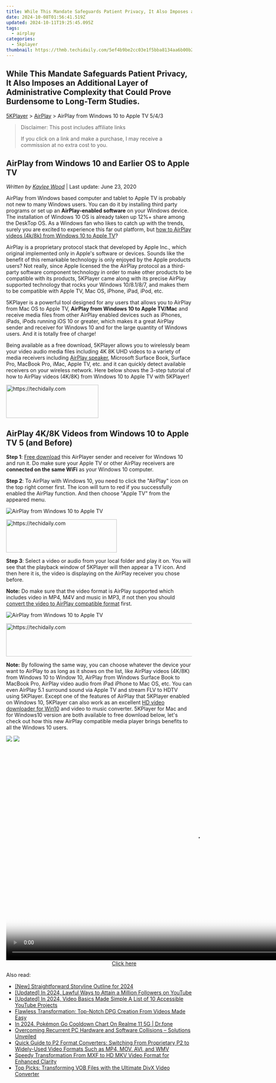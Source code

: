 ```yaml
---
title: While This Mandate Safeguards Patient Privacy, It Also Imposes an Additional Layer of Administrative Complexity that Could Prove Burdensome to Long-Term Studies.
date: 2024-10-08T01:56:41.519Z
updated: 2024-10-11T19:25:45.095Z
tags:
  - airplay
categories:
  - 5kplayer
thumbnail: https://thmb.techidaily.com/5ef4b9be2cc03e1f5bba8134aa6b00b2355f4bf8946df71748d869f7b05769b2.jpg
---
```


## While This Mandate Safeguards Patient Privacy, It Also Imposes an Additional Layer of Administrative Complexity that Could Prove Burdensome to Long-Term Studies.

[5KPlayer](https://tools.techidaily.com/5kplayer/products/) \> [AirPlay](https://tools.techidaily.com/5kplayer/airplay/) \> AirPlay from Windows 10 to Apple TV 5/4/3

>  Disclaimer: This post includes affiliate links
>
>  If you click on a link and make a purchase, I may receive a commission at no extra cost to you.
>

## AirPlay from Windows 10 and Earlier OS to Apple TV

 _Written by [Kaylee Wood](https://www.quora.com/profile/Amanda-Hu-21)_ | Last update: June 23, 2020

AirPlay from Windows based computer and tablet to Apple TV is probably not new to many Windows users. You can do it by installing third party programs or set up an **AirPlay-enabled software** on your Windows device. The installation of Windows 10 OS is already taken up 12%+ share among the DeskTop OS. As a Windows fan who likes to catch up with the trends, surely you are excited to experience this far out platform, but [how to AirPlay videos (4k/8k) from Windows 10 to Apple TV](https://tools.techidaily.com/5kplayer/airplay/)? 

AirPlay is a proprietary protocol stack that developed by Apple Inc., which original implemented only in Apple's software or devices. Sounds like the benefit of this remarkable technology is only enjoyed by the Apple products users? Not really, since Apple licensed the the AirPlay protocol as a third-party software component technology in order to make other products to be compatible with its products, 5KPlayer came along with its precise AirPlay supported technology that rocks your Windows 10/8.1/8/7, and makes them to be compatible with Apple TV, Mac OS, iPhone, iPad, iPod, etc.

5KPlayer is a powerful tool designed for any users that allows you to AirPlay from Mac OS to Apple TV, **AirPlay from Windows 10 to Apple TV/Mac** and receive media files from other AirPlay enabled devices such as iPhones, iPads, iPods running iOS 10 or greater, which makes it a great AirPlay sender and receiver for Windows 10 and for the large quantity of Windows users. And it is totally free of charge!

Being available as a free download, 5KPlayer allows you to wirelessly beam your video audio media files including 4K 8K UHD videos to a variety of media receivers including [AirPlay speaker](https://tools.techidaily.com/5kplayer/airplay/), Microsoft Surface Book, Surface Pro, MacBook Pro, iMac, Apple TV, etc. and it can quickly detect available receivers on your wireless network. Here below shows the 3-step tutorial of how to AirPlay videos (4K/8K) from Windows 10 to Apple TV with 5KPlayer!

<!-- affiliate ads begin -->
<a href="https://bluettius.sjv.io/c/5597632/2139116/17108" target="_top" id="2139116">
  <img src="//a.impactradius-go.com/display-ad/17108-2139116" border="0" alt="https://techidaily.com" width="250" height="90"/>
</a>
<img height="0" width="0" src="https://bluettius.sjv.io/i/5597632/2139116/17108" style="position:absolute;visibility:hidden;" border="0" />
<!-- affiliate ads end -->

## AirPlay 4K/8K Videos from Windows 10 to Apple TV 5 (and Before)

**Step 1**: [Free download](https://tools.techidaily.com/5kplayer/products/) this AirPlayer sender and receiver for Windows 10 and run it. Do make sure your Apple TV or other AirPlay receivers are **connected on the same WiFi** as your Windows 10 computer.

**Step 2**: To AirPlay with Windows 10, you need to click the "AirPlay" icon on the top right corner first. The icon will turn to red if you successfully enabled the AirPlay function. And then choose "Apple TV" from the appeared menu.

![AirPlay from Windows 10 to Apple TV](https://www.5kplayer.com/airplay/img/5k-airplay-xsy-airplay-with-win10-15021501.jpg) 

<!-- affiliate ads begin -->
<a href="https://sentrypc.7eer.net/c/5597632/398449/3022" target="_top" id="398449">
  <img src="//a.impactradius-go.com/display-ad/3022-398449" border="0" alt="https://techidaily.com" width="300" height="90"/>
</a>
<img height="0" width="0" src="https://sentrypc.7eer.net/i/5597632/398449/3022" style="position:absolute;visibility:hidden;" border="0" />
<!-- affiliate ads end -->

**Step 3**: Select a video or audio from your local folder and play it on. You will see that the playback window of 5KPlayer will then appear a TV icon. And then here it is, the video is displaying on the AirPlay receiver you chose before.

**Note:** Do make sure that the video format is AirPlay supported which includes video in MP4, M4V and music in MP3, if not then you should [convert the video to AirPlay compatible format](https://tools.techidaily.com/5kplayer/products/) first.

![AirPlay from Windows 10 to Apple TV](https://www.5kplayer.com/airplay/img/5k-airplay-airplay-with-win10-xsy-15021502.jpg) 

<!-- affiliate ads begin -->
<a href="https://appsumo.8odi.net/c/5597632/2144287/7443" target="_top" id="2144287">
  <img src="//a.impactradius-go.com/display-ad/7443-2144287" border="0" alt="https://techidaily.com" width="600" height="90"/>
</a>
<img height="0" width="0" src="https://appsumo.8odi.net/i/5597632/2144287/7443" style="position:absolute;visibility:hidden;" border="0" />
<!-- affiliate ads end -->

**Note:** By following the same way, you can choose whatever the device your want to AirPlay to as long as it shows on the list, like AirPlay videos (4K/8K) from Windows 10 to Window 10, AirPlay from Windows Surface Book to MacBook Pro, AirPlay video audio from iPad iPhone to Mac OS, etc. You can even AirPlay 5.1 surround sound via Apple TV and stream FLV to HDTV using 5KPlayer. Except one of the features of AirPlay that 5KPlayer enabled on Windows 10, 5KPlayer can also work as an excellent [HD video downloader for Win10](https://tools.techidaily.com/5kplayer/youtube-download/) and video to music converter. 5KPlayer for Mac and for Windows10 version are both available to free download below, let's check out how this new AirPlay compatible media player brings benefits to all the Windows 10 users. 

[![](https://www.5kplayer.com/airplay/../button/freedownwhitewin.png)](https://tools.techidaily.com/5kplayer/products/) [![](https://www.5kplayer.com/airplay/../button/freedownbackmac.png)](https://tools.techidaily.com/5kplayer/products/)

<!-- affiliate ads begin -->
<span id="1492813">
					<video width="1024" height="576" style="cursor:pointer"
           poster="//a.impactradius-go.com/display-clicktoplayimage/1492813.png"
           onclick="if(!this.playClicked){this.play();this.setAttribute('controls',true);this.playClicked=true;}">
	   <source src="//a.impactradius-go.com/display-ad/14559-1492813">
	   <img src="//a.impactradius-go.com/display-clicktoplayimage/1492813.png" style="border: none; height: 100%; width: 100%; object-fit: contain">
	</video>
	<div style="width:640px;text-align:center"><a href="javascript:window.open(decodeURIComponent('https%3A%2F%2Fpropmoneyinc.pxf.io%2Fc%2F5597632%2F1492813%2F14559'), '_blank');void(0);">Click here</a></div>
</span>
<img height="0" width="0" src="https://imp.pxf.io/i/5597632/1492813/14559" style="position:absolute;visibility:hidden;" border="0" />
<!-- affiliate ads end -->

<ins class="adsbygoogle"
     style="display:block"
     data-ad-format="autorelaxed"
     data-ad-client="ca-pub-7571918770474297"
     data-ad-slot="1223367746"></ins>

<ins class="adsbygoogle"
     style="display:block"
     data-ad-client="ca-pub-7571918770474297"
     data-ad-slot="8358498916"
     data-ad-format="auto"
     data-full-width-responsive="true"></ins>

<span class="atpl-alsoreadstyle">Also read:</span>
<div><ul>
<li><a href="https://fox-friendly.techidaily.com/new-straightforward-storyline-outline-for-2024/"><u>[New] Straightforward Storyline Outline for 2024</u></a></li>
<li><a href="https://youtube-webster.techidaily.com/ed-in-2024-lawful-ways-to-attain-a-million-followers-on-youtube/"><u>[Updated] In 2024, Lawful Ways to Attain a Million Followers on YouTube</u></a></li>
<li><a href="https://youtube-blog.techidaily.com/ed-in-2024-video-basics-made-simple-a-list-of-10-accessible-youtube-projects/"><u>[Updated] In 2024, Video Basics Made Simple A List of 10 Accessible YouTube Projects</u></a></li>
<li><a href="https://media-tips.techidaily.com/flawless-transformation-top-notch-dpg-creation-from-videos-made-easy/"><u>Flawless Transformation: Top-Notch DPG Creation From Videos Made Easy</u></a></li>
<li><a href="https://pokemon-go-android.techidaily.com/in-2024-pokemon-go-cooldown-chart-on-realme-11-5g-drfone-by-drfone-virtual-android/"><u>In 2024, Pokémon Go Cooldown Chart On Realme 11 5G | Dr.fone</u></a></li>
<li><a href="https://win-able.techidaily.com/1722992778406-overcoming-recurrent-pc-hardware-and-software-collisions-solutions-unveiled/"><u>Overcoming Recurrent PC Hardware and Software Collisions – Solutions Unveiled</u></a></li>
<li><a href="https://media-tips.techidaily.com/quick-guide-to-p2-format-converters-switching-from-proprietary-p2-to-widely-used-video-formats-such-as-mp4-mov-avi-and-wmv/"><u>Quick Guide to P2 Format Converters: Switching From Proprietary P2 to Widely-Used Video Formats Such as MP4, MOV, AVI, and WMV</u></a></li>
<li><a href="https://media-tips.techidaily.com/speedy-transformation-from-mxf-to-hd-mkv-video-format-for-enhanced-clarity/"><u>Speedy Transformation From MXF to HD MKV Video Format for Enhanced Clarity</u></a></li>
<li><a href="https://media-tips.techidaily.com/top-picks-transforming-vob-files-with-the-ultimate-divx-video-converter/"><u>Top Picks: Transforming VOB Files with the Ultimate DivX Video Converter</u></a></li>
</ul></div>

